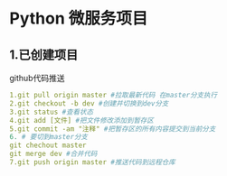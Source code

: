 # Python 微服务项目
## 1.已创建项目


github代码推送

```yaml
1.git pull origin master #拉取最新代码 在master分支执行
2.git checkout -b dev #创建并切换到dev分支
3.git status #查看状态
4.git add [文件] #把文件修改添加到暂存区
5.git commit -am "注释" #把暂存区的所有内容提交到当前分支
6. # 要切到master分支
git chechout master
git merge dev #合并代码
7.git push origin master #推送代码到远程仓库
``` 
